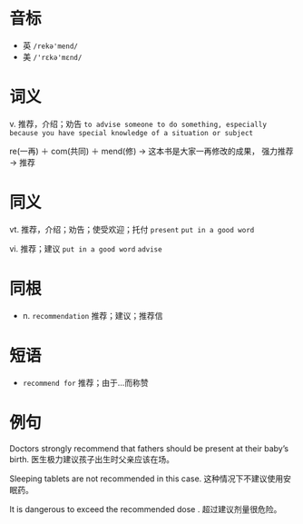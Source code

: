 # 音标

- 英 `/rekə'mend/`
- 美 `/'rɛkə'mɛnd/`

# 词义

v. 推荐，介绍；劝告
`to advise someone to do something, especially because you have special knowledge of a situation or subject`



re(一再) ＋ com(共同) ＋ mend(修) → 这本书是大家一再修改的成果， 强力推荐 → 推荐

# 同义

vt. 推荐，介绍；劝告；使受欢迎；托付
`present` `put in a good word`

vi. 推荐；建议
`put in a good word` `advise`

# 同根

- n. `recommendation` 推荐；建议；推荐信

# 短语

- `recommend for` 推荐；由于…而称赞

# 例句

Doctors strongly recommend that fathers should be present at their baby’s birth.
医生极力建议孩子出生时父亲应该在场。

Sleeping tablets are not recommended in this case.
这种情况下不建议使用安眠药。

It is dangerous to exceed the recommended dose .
超过建议剂量很危险。


